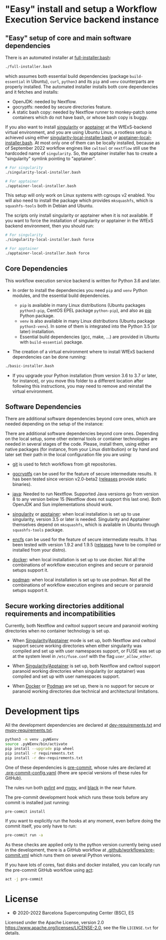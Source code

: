 # "Easy" install and setup a Workflow Execution Service backend instance

## "Easy" setup of core and main software dependencies

There is an automated installer at [full-installer.bash](full-installer.bash):

```bash
./full-installer.bash
```

which assumes both essential build dependencies
(package `build-essential` in Ubuntu), `curl`, `python3` and its `pip` and `venv` counterparts are properly installed.
The automated installer installs both core dependencies and it fetches and installs:

  * OpenJDK: needed by Nextflow.
  * gocryptfs: needed by secure directories feature.
  * A static bash copy: needed by Nextflow runner to monkey-patch some containers which do not have bash, or whose bash copy is buggy.

If you also want to install [singularity](https://sylabs.io/singularity/) or
[apptainer](https://apptainer.org) at the WfExS-backend virtual environment, and you are using Ubuntu Linux, a rootless setup is achieved using either [singularity-local-installer.bash](singularity-local-installer.bash)
or [apptainer-local-installer.bash](apptainer-local-installer.bash).
At most only one of them can be locally installed, because as of
September 2022 workflow engines like `cwltool` or `nextflow` still use the
hardcoded name of `singularity`. So, the apptainer installer has to create
a "singularity" symlink pointing to "apptainer".

```bash
# For singularity
./singularity-local-installer.bash
```

```bash
# For apptainer
./apptainer-local-installer.bash
```

This setup will only work on Linux systems with cgroups v2 enabled. You will also need to install the package which provides `mksquashfs`, which is `squashfs-tools` both in Debian and Ubuntu.

The scripts only install singularity or apptainer when it is not available. If you want to force the installation of singularity or apptainer in the WfExS backend environment, then you should run:

```bash
# For singularity
./singularity-local-installer.bash force
```

```bash
# For apptainer
./apptainer-local-installer.bash force
```

## Core Dependencies
This workflow execution service backend is written for Python 3.6 and later.

* In order to install the dependencies you need `pip` and `venv` Python modules, and the essential build dependencies.
	- `pip` is available in many Linux distributions (Ubuntu packages `python3-pip`, CentOS EPEL package `python-pip`), and also as [pip](https://pip.pypa.io/en/stable/) Python package.
	- `venv` is also available in many Linux distributions (Ubuntu package `python3-venv`). In some of them is integrated into the Python 3.5 (or later) installation.
	- Essential build dependencies (gcc, make, ...) are provided in Ubuntu with `build-essential` package.

* The creation of a virtual environment where to install WfExS backend dependencies can be done running:
  
```bash
./basic-installer.bash
```

* If you upgrade your Python installation (from version 3.6 to 3.7 or later, for instance), or you move this folder to a different location after following this instructions, you may need to remove and reinstall the virtual environment.

## Software Dependencies

There are additional software dependencies beyond core ones, which are needed depending on the setup of the instance:

There are additional software dependencies beyond core ones. Depending on the local setup, some other external tools or container technologies are needed in several stages of the code. Please, install them, using either native packages (for instance, from your Linux distribution) or by hand and later set their path in the local configuration file you are using:

  * [git](https://git-scm.com/) is used to fetch workflows from git repositories.
  
  * [gocryptfs](https://nuetzlich.net/gocryptfs/) can be used for the feature of secure intermediate results. It has been tested since version v2.0-beta2 ([releases](https://github.com/rfjakob/gocryptfs/releases) provide static binaries).

  * [java](https://openjdk.java.net/): Needed to run Nextflow. Supported Java versions go from version 8 to any version below 15 (Nextflow does not support this last one). Both OpenJDK and Sun implementations should work.
  
  * [singularity](https://sylabs.io/singularity/) or [apptainer](https://apptainer.org): when local installation is set up to use singularity, version 3.5 or later is needed. Singularity and Apptainer themselves depend on `mksquashfs`, which is available in Ubuntu through `squashfs-tools` package.
  
  * [encfs](https://vgough.github.io/encfs/) can be used for the feature of secure intermediate results. It has been tested with version 1.9.2 and 1.9.5 ([releases](https://github.com/vgough/encfs/releases) have to be compiled or installed from your distro).

  * [docker](https://www.docker.com/): when local installation is set up to use docker. Not all the combinations of workflow execution engines and secure or paranoid setups support it.
  
  * [podman](https://podman.io/): when local installation is set up to use podman. Not all the combinations of workflow execution engines and secure or paranoid setups support it.

## Secure working directories additional requirements and incompatibilities

Currently, both Nextflow and cwltool support secure and paranoid working directories when no container technology is set up.

* When [Singularity](https://sylabs.io/singularity/)/[Apptainer](https://apptainer.org) mode is set up, both Nextflow and cwltool support secure working directories when either singularity was compiled and set up with user namespaces support, or FUSE was set up at the system level in `/etc/fuse.conf` with the flag _`user_allow_other`_.

* When [Singularity](https://sylabs.io/singularity/)/[Apptainer](https://apptainer.org) is set up, both Nextflow and cwltool support paranoid working directories when singularity (or apptainer) was compiled and set up with user namespaces support.

* When [Docker](https://www.docker.com/) or [Podman](https://podman.io/) are set up, there is no support for secure or paranoid working directories due technical and architectural limitations.

# Development tips

All the development dependencies are declared at [dev-requirements.txt](dev-requirements.txt) and [mypy-requirements.txt](mypy-requirements.txt).

```bash
python3 -m venv .pyWEenv
source .pyWEenv/bin/activate
pip install --upgrade pip wheel
pip install -r requirements.txt
pip install -r dev-requirements.txt
```

One of these dependencies is [pre-commit](https://pre-commit.com/), whose rules are declared at [.pre-commit-config.yaml](.pre-commit-config.yaml) (there are special versions of these rules for GitHub).

The rules run both [pylint](https://pypi.org/project/pylint/) and
[mypy](http://mypy-lang.org/), and [black](https://black.readthedocs.io/en/stable/) in the near future.

The pre-commit development hook which runs these tools before any commit is installed just running:

```bash
pre-commit install
```

If you want to explicitly run the hooks at any moment, even before doing the commit itself, you only have to run:

```bash
pre-commit run -a
```

As these checks are applied only to the python version currently being used in the development,
there is a GitHub workflow at [.github/workflows/pre-commit.yml](.github/workflows/pre-commit.yml)
which runs them on several Python versions.

If you have lots of cores, fast disks and docker installed, you can locally run the pre-commit GitHub workflow using [act](https://github.com/nektos/act):

```bash
act -j pre-commit
```

# License
* © 2020-2022 Barcelona Supercomputing Center (BSC), ES

Licensed under the Apache License, version 2.0 <https://www.apache.org/licenses/LICENSE-2.0>, see the file `LICENSE.txt` for details.
